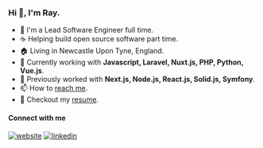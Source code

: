 ### Hi 👋, I'm Ray.

* 🏢 I'm a Lead Software Engineer full time.
* ☕ Helping build open source software part time.
* 🏠 Living in Newcastle Upon Tyne, England.
* 🚀 Currently working with **Javascript, Laravel, Nuxt.js, PHP, Python, Vue.js**. 
* 🐢 Previously worked with **Next.js, Node.js, React.js, Solid.js, Symfony**.
* 📫 How to [reach me](https://rayblair.co.uk).
* 📝 Checkout my [resume](https://github.com/rayblair06/Resume).

#### Connect with me
[ ![website](https://img.shields.io/badge/website-eeeeee?style=for-the-badge&logo=About.me&logoColor=111111)](https://rayblair.co.uk/)
[ ![linkedin](https://img.shields.io/badge/LinkedIn-eeeeee?style=for-the-badge&logo=linkedin&logoColor=111111)](https://www.linkedin.com/in/rayblair06/)
